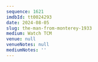 ```yaml
---
sequence: 1621
imdbId: tt0024293
date: 2024-08-05
slug: the-man-from-monterey-1933
medium: Watch TCM
venue: null
venueNotes: null
mediumNotes: ''
---
```


